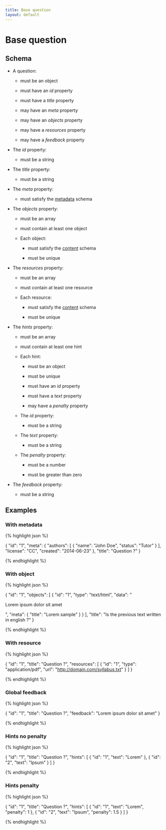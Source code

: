 ```yaml
---
title: Base question
layout: default
---
```


# Base question

## Schema

* A question:

  * must be an object

  * must have an *id* property

  * must have a *title* property

  * may have an *meta* property

  * may have an *objects* property

  * may have a *resources* property

  * may have a *feedback* property

* The *id* property:

  * must be a string

* The *title* property:

  * must be a string

* The *meta* property:

  * must satisfy the [metadata](metadata.html) schema

* The *objects* property:

  * must be an array

  * must contain at least one object

  * Each object:

    * must satisfy the [content](content.html) schema

    * must be unique

* The *resources* property:

  * must be an array

  * must contain at least one resource

  * Each resource:

    * must satisfy the [content](content.html) schema

    * must be unique

* The *hints* property:

  * must be an array

  * must contain at least one hint

  * Each hint:

    * must be an object

    * must be unique

    * must have an *id* property

    * must have a *text* property

    * may have a *penalty* property

  * The *id* property:

    * must be a string

  * The *text* property:

    * must be a string

  * The *penalty* property:

    * must be a number

    * must be greater than zero

* The *feedback* property:

  * must be a string

## Examples

### With metadata

{% highlight json %}

{
  "id": "1",
  "meta": {
    "authors": [
      {
        "name": "John Doe",
        "status": "Tutor"
      }
    ],
    "license": "CC",
    "created": "2014-06-23"
  },
  "title": "Question ?"
}

{% endhighlight %}

### With object

{% highlight json %}

{
  "id": "1",
  "objects": [
    {
      "id": "1",
      "type": "text/html",
      "data": "<p>Lorem ipsum dolor sit amet</p>",
      "meta": {
        "title": "Lorem sample"
      }
    }
  ],
  "title": "Is the previous text written in english ?"
}

{% endhighlight %}

### With resource

{% highlight json %}

{
  "id": "1",
  "title": "Question ?",
  "resources": [
    {
      "id": "1",
      "type": "application/pdf",
      "url": "http://domain.com/syllabus.txt"
    }
  ]
}

{% endhighlight %}

### Global feedback

{% highlight json %}

{
  "id": "1",
  "title": "Question ?",
  "feedback": "Lorem ipsum dolor sit amet"
}

{% endhighlight %}

### Hints no penalty

{% highlight json %}

{
  "id": "1",
  "title": "Question ?",
  "hints": [
    {
      "id": "1",
      "text": "Lorem"
    },
    {
      "id": "2",
      "text": "Ipsum"
    }
  ]
}

{% endhighlight %}

### Hints penalty

{% highlight json %}

{
  "id": "1",
  "title": "Question ?",
  "hints": [
    {
      "id": "1",
      "text": "Lorem",
      "penalty": 1
    },
    {
      "id": "2",
      "text": "Ipsum",
      "penalty": 1.5
    }
  ]
}

{% endhighlight %}

